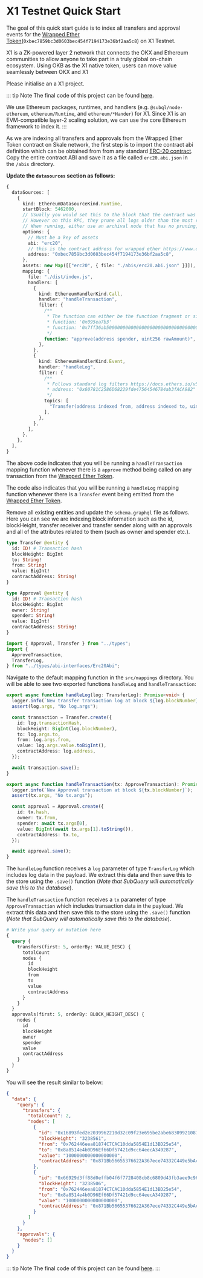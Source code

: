 # X1 Testnet Quick Start

The goal of this quick start guide is to index all transfers and approval events for the [Wrapped Ether Token](https://www.oklink.com/x1-test/token/0xbec7859bc3d0603bec454f7194173e36bf2aa5c8)(`0xbec7859bc3d0603bec454f7194173e36bf2aa5c8`) on X1 Testnet.

X1 is a ZK-powered layer 2 network that connects the OKX and Ethereum communities to allow anyone to take part in a truly global on-chain ecosystem. Using OKB as the X1 native token, users can move value seamlessly between OKX and X1

Please initialise an a X1 project.

<!-- @include: ../snippets/evm-quickstart-reference.md -->

::: tip Note
The final code of this project can be found [here](https://github.com/subquery/ethereum-subql-starter/tree/main/X1/x1-testnet-starter).

We use Ethereum packages, runtimes, and handlers (e.g. `@subql/node-ethereum`, `ethereum/Runtime`, and `ethereum/*Hander`) for X1. Since X1 is an EVM-compatible layer-2 scaling solution, we can use the core Ethereum framework to index it.
:::

<!-- @include: ../snippets/evm-manifest-intro.md#level2 -->

As we are indexing all transfers and approvals from the Wrapped Ether Token contract on Skale network, the first step is to import the contract abi definition which can be obtained from from any standard [ERC-20 contract](https://ethereum.org/en/developers/docs/standards/tokens/erc-20/). Copy the entire contract ABI and save it as a file called `erc20.abi.json` in the `/abis` directory.

**Update the `datasources` section as follows:**

```ts
{
  dataSources: [
    {
      kind: EthereumDatasourceKind.Runtime,
      startBlock: 5462000,
      // Usually you would set this to the block that the contract was deployed on https://www.oklink.com/x1-test/address/0xbec7859bc3d0603bec454f7194173e36bf2aa5c8
      // However on this RPC, they prune all logs older than the most recent 10000 blocks
      // When running, either use an archival node that has no pruning, or update this value to be within the last 10000 blocks
      options: {
        // Must be a key of assets
        abi: "erc20",
        // this is the contract address for wrapped ether https://www.oklink.com/x1-test/token/0xbec7859bc3d0603bec454f7194173e36bf2aa5c8
        address: "0xbec7859bc3d0603bec454f7194173e36bf2aa5c8",
      },
      assets: new Map([["erc20", { file: "./abis/erc20.abi.json" }]]),
      mapping: {
        file: "./dist/index.js",
        handlers: [
          {
            kind: EthereumHandlerKind.Call,
            handler: "handleTransaction",
            filter: {
              /**
               * The function can either be the function fragment or signature
               * function: '0x095ea7b3'
               * function: '0x7ff36ab500000000000000000000000000000000000000000000000000000000'
               */
              function: "approve(address spender, uint256 rawAmount)",
            },
          },
          {
            kind: EthereumHandlerKind.Event,
            handler: "handleLog",
            filter: {
              /**
               * Follows standard log filters https://docs.ethers.io/v5/concepts/events/
               * address: "0x60781C2586D68229fde47564546784ab3fACA982"
               */
              topics: [
                "Transfer(address indexed from, address indexed to, uint256 amount)",
              ],
            },
          },
        ],
      },
    },
  ],
}
```

The above code indicates that you will be running a `handleTransaction` mapping function whenever there is a `approve` method being called on any transaction from the [Wrapped Ether Token](https://www.oklink.com/x1-test/token/0xbec7859bc3d0603bec454f7194173e36bf2aa5c8).

The code also indicates that you will be running a `handleLog` mapping function whenever there is a `Transfer` event being emitted from the [Wrapped Ether Token](https://www.oklink.com/x1-test/token/0xbec7859bc3d0603bec454f7194173e36bf2aa5c8).

<!-- @include: ../snippets/ethereum-manifest-note.md -->

<!-- @include: ../snippets/schema-intro.md#level2 -->

Remove all existing entities and update the `schema.graphql` file as follows. Here you can see we are indexing block information such as the id, blockHeight, transfer receiver and transfer sender along with an approvals and all of the attributes related to them (such as owner and spender etc.).

```graphql
type Transfer @entity {
  id: ID! # Transaction hash
  blockHeight: BigInt
  to: String!
  from: String!
  value: BigInt!
  contractAddress: String!
}

type Approval @entity {
  id: ID! # Transaction hash
  blockHeight: BigInt
  owner: String!
  spender: String!
  value: BigInt!
  contractAddress: String!
}
```

<!-- @include: ../snippets/note-on-entity-relationships.md -->

<!-- @include: ../snippets/evm-codegen.md -->

```ts
import { Approval, Transfer } from "../types";
import {
  ApproveTransaction,
  TransferLog,
} from "../types/abi-interfaces/Erc20Abi";
```

<!-- @include: ../snippets/schema-note.md -->

<!-- @include: ../snippets/mapping-intro.md#level2 -->

Navigate to the default mapping function in the `src/mappings` directory. You will be able to see two exported functions `handleLog` and `handleTransaction`:

```ts
export async function handleLog(log: TransferLog): Promise<void> {
  logger.info(`New transfer transaction log at block ${log.blockNumber}`);
  assert(log.args, "No log.args");

  const transaction = Transfer.create({
    id: log.transactionHash,
    blockHeight: BigInt(log.blockNumber),
    to: log.args.to,
    from: log.args.from,
    value: log.args.value.toBigInt(),
    contractAddress: log.address,
  });

  await transaction.save();
}

export async function handleTransaction(tx: ApproveTransaction): Promise<void> {
  logger.info(`New Approval transaction at block ${tx.blockNumber}`);
  assert(tx.args, "No tx.args");

  const approval = Approval.create({
    id: tx.hash,
    owner: tx.from,
    spender: await tx.args[0],
    value: BigInt(await tx.args[1].toString()),
    contractAddress: tx.to,
  });

  await approval.save();
}
```

The `handleLog` function receives a `log` parameter of type `TransferLog` which includes log data in the payload. We extract this data and then save this to the store using the `.save()` function (_Note that SubQuery will automatically save this to the database_).

The `handleTransaction` function receives a `tx` parameter of type `ApproveTransaction` which includes transaction data in the payload. We extract this data and then save this to the store using the `.save()` function (_Note that SubQuery will automatically save this to the database_).

<!-- @include: ../snippets/ethereum-mapping-note.md -->

<!-- @include: ../snippets/build.md -->

<!-- @include: ../snippets/run-locally.md -->

<!-- @include: ../snippets/query-intro.md -->

```graphql
# Write your query or mutation here
{
  query {
    transfers(first: 5, orderBy: VALUE_DESC) {
      totalCount
      nodes {
        id
        blockHeight
        from
        to
        value
        contractAddress
      }
    }
  }
  approvals(first: 5, orderBy: BLOCK_HEIGHT_DESC) {
    nodes {
      id
      blockHeight
      owner
      spender
      value
      contractAddress
    }
  }
}
```

You will see the result similar to below:

```json
{
  "data": {
    "query": {
      "transfers": {
        "totalCount": 2,
        "nodes": [
          {
            "id": "0x16893fed2e2039962210d32c09f23e695be2abe6830992108746531150c9a8f3",
            "blockHeight": "3238561",
            "from": "0x762446eea81874C7CAC10dda5854E1d13BD25e54",
            "to": "0x8a8514e4b0D96Ef66Df57421d9cc64eecA349287",
            "value": "1000000000000000000",
            "contractAddress": "0x871Bb56655376622A367ece74332C449e5bAc433"
          },
          {
            "id": "0x66929d3ff88d0effb04f6f7728408cb8c6809d43fb3aee9c96b77dc02107e960",
            "blockHeight": "3238506",
            "from": "0x762446eea81874C7CAC10dda5854E1d13BD25e54",
            "to": "0x8a8514e4b0D96Ef66Df57421d9cc64eecA349287",
            "value": "1000000000000000000",
            "contractAddress": "0x871Bb56655376622A367ece74332C449e5bAc433"
          }
        ]
      }
    },
    "approvals": {
      "nodes": []
    }
  }
}
```

::: tip Note
The final code of this project can be found [here](https://github.com/subquery/ethereum-subql-starter/tree/main/X1/x1-testnet-starter).
:::

<!-- @include: ../snippets/whats-next.md -->

